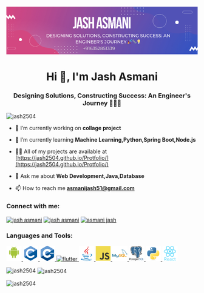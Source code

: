 ![logo](https://github.com/jash2504/jash2504/blob/main/jash%20asmani%20(2).png)
<h1 align="center">Hi 👋, I'm Jash Asmani</h1>
<h3 align="center">Designing Solutions, Constructing Success: An Engineer's Journey 🚀🔧💡</h3>

<p align="left"> <img src="https://komarev.com/ghpvc/?username=jash2504&label=Profile%20views&color=0e75b6&style=flat" alt="jash2504" /> </p>

- 🔭 I’m currently working on **collage project**

- 🌱 I’m currently learning **Machine Learning,Python,Spring Boot,Node.js**

- 👨‍💻 All of my projects are available at [https://jash2504.github.io/Protfolio/](https://jash2504.github.io/Protfolio/)

- 💬 Ask me about **Web Development,Java,Database**

- 📫 How to reach me **asmanijash51@gmail.com**

<h3 align="left">Connect with me:</h3>
<p align="left">
<a href="https://linkedin.com/in/jash asmani" target="blank"><img align="center" src="https://raw.githubusercontent.com/rahuldkjain/github-profile-readme-generator/master/src/images/icons/Social/linked-in-alt.svg" alt="jash asmani" height="30" width="40" /></a>
<a href="https://fb.com/jash asmani" target="blank"><img align="center" src="https://raw.githubusercontent.com/rahuldkjain/github-profile-readme-generator/master/src/images/icons/Social/facebook.svg" alt="jash asmani" height="30" width="40" /></a>
<a href="https://www.hackerrank.com/asmani jash" target="blank"><img align="center" src="https://raw.githubusercontent.com/rahuldkjain/github-profile-readme-generator/master/src/images/icons/Social/hackerrank.svg" alt="asmani jash" height="30" width="40" /></a>
</p>

<h3 align="left">Languages and Tools:</h3>
<p align="left"> <a href="https://developer.android.com" target="_blank" rel="noreferrer"> <img src="https://raw.githubusercontent.com/devicons/devicon/master/icons/android/android-original-wordmark.svg" alt="android" width="40" height="40"/> </a> <a href="https://www.cprogramming.com/" target="_blank" rel="noreferrer"> <img src="https://raw.githubusercontent.com/devicons/devicon/master/icons/c/c-original.svg" alt="c" width="40" height="40"/> </a> <a href="https://www.w3schools.com/cpp/" target="_blank" rel="noreferrer"> <img src="https://raw.githubusercontent.com/devicons/devicon/master/icons/cplusplus/cplusplus-original.svg" alt="cplusplus" width="40" height="40"/> </a> <a href="https://flutter.dev" target="_blank" rel="noreferrer"> <img src="https://www.vectorlogo.zone/logos/flutterio/flutterio-icon.svg" alt="flutter" width="40" height="40"/> </a> <a href="https://www.java.com" target="_blank" rel="noreferrer"> <img src="https://raw.githubusercontent.com/devicons/devicon/master/icons/java/java-original.svg" alt="java" width="40" height="40"/> </a> <a href="https://developer.mozilla.org/en-US/docs/Web/JavaScript" target="_blank" rel="noreferrer"> <img src="https://raw.githubusercontent.com/devicons/devicon/master/icons/javascript/javascript-original.svg" alt="javascript" width="40" height="40"/> </a> <a href="https://www.mysql.com/" target="_blank" rel="noreferrer"> <img src="https://raw.githubusercontent.com/devicons/devicon/master/icons/mysql/mysql-original-wordmark.svg" alt="mysql" width="40" height="40"/> </a> <a href="https://www.postgresql.org" target="_blank" rel="noreferrer"> <img src="https://raw.githubusercontent.com/devicons/devicon/master/icons/postgresql/postgresql-original-wordmark.svg" alt="postgresql" width="40" height="40"/> </a> <a href="https://www.python.org" target="_blank" rel="noreferrer"> <img src="https://raw.githubusercontent.com/devicons/devicon/master/icons/python/python-original.svg" alt="python" width="40" height="40"/> </a> <a href="https://reactjs.org/" target="_blank" rel="noreferrer"> <img src="https://raw.githubusercontent.com/devicons/devicon/master/icons/react/react-original-wordmark.svg" alt="react" width="40" height="40"/> </a> </p>

<p><img align="left" src="https://github-readme-stats.vercel.app/api/top-langs?username=jash2504&show_icons=true&locale=en&layout=compact" alt="jash2504" /></p>

<p>&nbsp;<img align="center" src="https://github-readme-stats.vercel.app/api?username=jash2504&show_icons=true&locale=en" alt="jash2504" /></p>

<p><img align="center" src="https://github-readme-streak-stats.herokuapp.com/?user=jash2504&" alt="jash2504" /></p>

